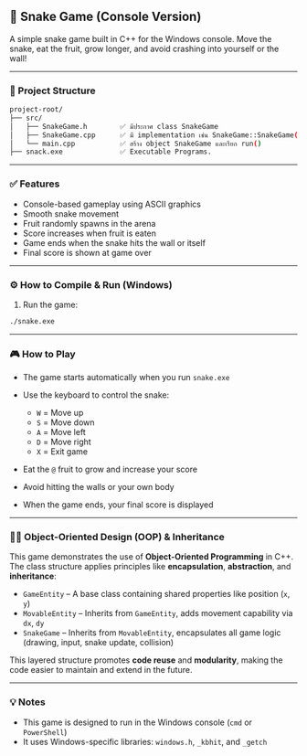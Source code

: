 ## 🐍 Snake Game (Console Version)

A simple snake game built in C++ for the Windows console.
Move the snake, eat the fruit, grow longer, and avoid crashing into yourself or the wall!

---

### 📁 Project Structure

```bash
project-root/
├── src/
│   ├── SnakeGame.h        ✅ มีประกาศ class SnakeGame
│   ├── SnakeGame.cpp      ✅ มี implementation เช่น SnakeGame::SnakeGame() และ SnakeGame::run()
│   └── main.cpp           ✅ สร้าง object SnakeGame และเรียก run()
├── snack.exe              ✅ Executable Programs. 

```

---

### ✅ Features

* Console-based gameplay using ASCII graphics
* Smooth snake movement
* Fruit randomly spawns in the arena
* Score increases when fruit is eaten
* Game ends when the snake hits the wall or itself
* Final score is shown at game over

---

### ⚙️ How to Compile & Run (Windows)

1. Run the game:

```bash
./snake.exe
```

---

### 🎮 How to Play

* The game starts automatically when you run `snake.exe`
* Use the keyboard to control the snake:

  * `W` = Move up
  * `S` = Move down
  * `A` = Move left
  * `D` = Move right
  * `X` = Exit game
* Eat the `@` fruit to grow and increase your score
* Avoid hitting the walls or your own body
* When the game ends, your final score is displayed

---

### 👨‍💻 Object-Oriented Design (OOP) & Inheritance

This game demonstrates the use of **Object-Oriented Programming** in C++. The class structure applies principles like **encapsulation**, **abstraction**, and **inheritance**:

* `GameEntity` – A base class containing shared properties like position (`x`, `y`)
* `MovableEntity` – Inherits from `GameEntity`, adds movement capability via `dx`, `dy`
* `SnakeGame` – Inherits from `MovableEntity`, encapsulates all game logic (drawing, input, snake update, collision)

This layered structure promotes **code reuse** and **modularity**, making the code easier to maintain and extend in the future.

---

### 💡 Notes

* This game is designed to run in the Windows console (`cmd` or `PowerShell`)
* It uses Windows-specific libraries: `windows.h`, `_kbhit`, and `_getch`